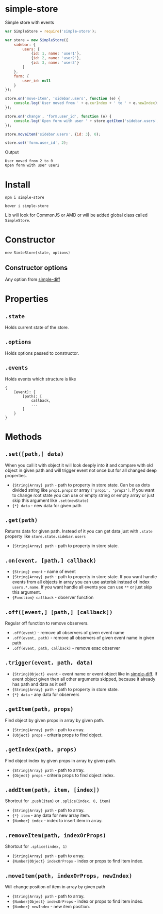 simple-store
============

Simple store with events

```javascript
var SimpleStore = require('simple-store');

var store = new SimpleStore({
    sidebar: {
        users: [
            {id: 1, name: 'user1'},
            {id: 2, name: 'user2'},
            {id: 3, name: 'user3'}
        ]
    },
    form: {
        user_id: null
    }
});

store.on('move-item', 'sidebar.users', function (e) {
    console.log('User moved from ' + e.curIndex + ' to ' + e.newIndex);
});

store.on('change', 'form.user_id', function (e) {
    console.log('Open form with user ' + store.getItem('sidebar.users', {id: e.newValue}).name);
});

store.moveItem('sidebar.users', {id: 3}, 0);

store.set('form.user_id', 2);
```
Output
```
User moved from 2 to 0
Open form with user user2
```

# Install

`npm i simple-store`

`bower i simple-store`

Lib will look for CommonJS or AMD or will be added global class called `SimpleStore`.

# Constructor

`new SimleStore(state, options)`

## Constructor options

Any option from [simple-diff](https://github.com/redexp/simple-diff)

# Properties

## `.state`

Holds current state of the store.

## `.options`

Holds options passed to constructor.

## `.events`

Holds events which structure is like
```
{
    [event]: {
        [path]: [
            callback,
            ...
        ]
    }
}
```

# Methods

## `.set([path,] data)`

When you call it with object it will look deeply into it and compare with old object in given path and will trigger event not once but for all changed deep properties.

 * `{String|Array} path` - path to property in store state. Can be as dots divided string like `prop1.prop2` or array `['prop1', 'prop2']`. If you want to change root state you can use or empty string or empty array or just skip this argument like `.set(newState)`
 * `{*} data` - new data for given path

## `.get(path)`

Returns data for given path. Instead of it you can get data just with `.state` property like `store.state.sidebar.users`

 * `{String|Array} path` - path to property in store state.

## `.on(event, [path,] callback)`

 * `{String} event` - name of event
 * `{String|Array} path` - path to property in store state. If you want handle events from all objects in array you can use asterisk instead of index `users.*.name`. If you want handle all events you can use `**` or just skip this argument.
 * `{Function} callback` - observer function
  
## `.off([event,] [path,] [callback])`

Regular off function to remove observers.

 * `.off(event)` - remove all observers of given event name
 * `.off(event, path)` - remove all observers of given event name in given path
 * `.off(event, path, callback)` - remove exac observer
 
## `.trigger(event, path, data)`

 * `{String|Object} event` - event name or event object like in [simple-diff](https://github.com/redexp/simple-diff). If event object given then all other arguments skipped, because it already has path and data as it self
 * `{String|Array} path` - path to property in store state.
 * `{*} data` - any data for observers
 
## `.getItem(path, props)`
 
Find object by given props in array by given path.
 
 * `{String|Array} path` - path to array.
 * `{Object} props` - criteria props to find object.
 
## `.getIndex(path, props)`

Find object index by given props in array by given path.
 
 * `{String|Array} path` - path to array.
 * `{Object} props` - criteria props to find object index.
 
## `.addItem(path, item, [index])`

Shortcut for `.push(item)` or `.splice(index, 0, item)`

 * `{String|Array} path` - path to array.
 * `{*} item` - any data for new array item.
 * `{Number} index` - index to insert item in array.
 
## `.removeItem(path, indexOrProps)`

Shortcut for `.splice(index, 1)`

 * `{String|Array} path` - path to array.
 * `{Number|Object} indexOrProps` - index or props to find item index.

## `.moveItem(path, indexOrProps, newIndex)`

Will change position of item in array by given path

 * `{String|Array} path` - path to array.
 * `{Number|Object} indexOrProps` - index or props to find item index.
 * `{Number} newIndex` - new item position. 